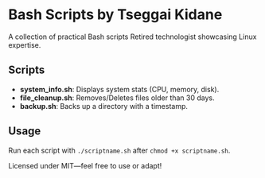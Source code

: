 # Bash Scripts by Tseggai Kidane

A collection of practical Bash scripts 
Retired technologist
showcasing Linux expertise.

## Scripts
- **system_info.sh**: Displays system stats (CPU, memory, disk).
- **file_cleanup.sh**: Removes/Deletes files older than 30 days.
- **backup.sh**: Backs up a directory with a timestamp.

## Usage
Run each script with `./scriptname.sh` after `chmod +x scriptname.sh`.

Licensed under MIT—feel free to use or adapt!
